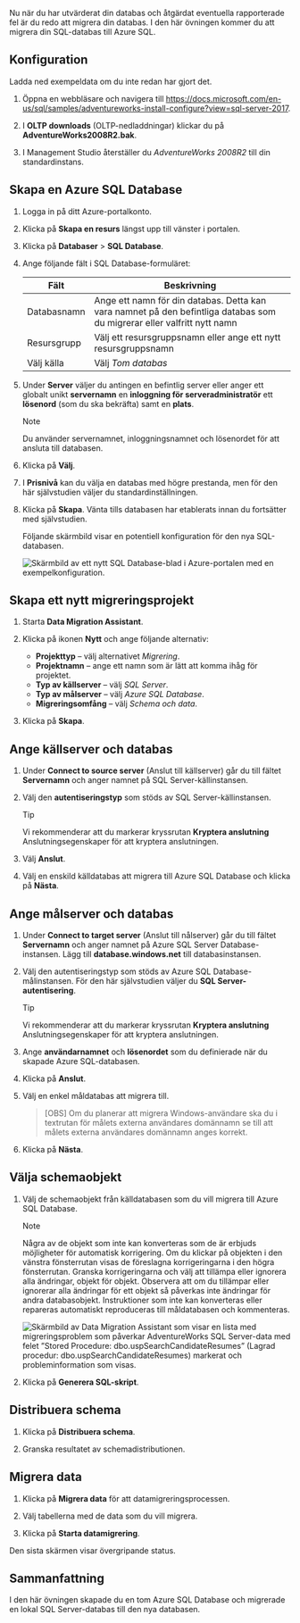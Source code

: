 Nu när du har utvärderat din databas och åtgärdat eventuella rapporterade fel är du redo att migrera din databas. I den här övningen kommer du att migrera din SQL-databas till Azure SQL.

## <a name="setup"></a>Konfiguration

Ladda ned exempeldata om du inte redan har gjort det.

1. Öppna en webbläsare och navigera till https://docs.microsoft.com/en-us/sql/samples/adventureworks-install-configure?view=sql-server-2017.

2. I **OLTP downloads** (OLTP-nedladdningar) klickar du på **AdventureWorks2008R2.bak**.

3. I Management Studio återställer du *AdventureWorks 2008R2* till din standardinstans.

## <a name="create-an-azure-sql-database"></a>Skapa en Azure SQL Database

1. Logga in på ditt Azure-portalkonto.

2. Klicka på **Skapa en resurs** längst upp till vänster i portalen.

3. Klicka på **Databaser** > **SQL Database**.

4. Ange följande fält i SQL Database-formuläret:

    |Fält|Beskrivning|
    |-----|---|
    |Databasnamn|Ange ett namn för din databas. Detta kan vara namnet på den befintliga databas som du migrerar eller valfritt nytt namn|
    |Resursgrupp|Välj ett resursgruppsnamn eller ange ett nytt resursgruppsnamn|
    |Välj källa|Välj *Tom databas*|

5. Under **Server** väljer du antingen en befintlig server eller anger ett globalt unikt **servernamn** en **inloggning för serveradministratör** ett **lösenord** (som du ska bekräfta) samt en **plats**.

    > [!NOTE]
    > Du använder servernamnet, inloggningsnamnet och lösenordet för att ansluta till databasen.

6. Klicka på **Välj**.

7. I **Prisnivå** kan du välja en databas med högre prestanda, men för den här självstudien väljer du standardinställningen.

8. Klicka på **Skapa**. Vänta tills databasen har etablerats innan du fortsätter med självstudien.

    Följande skärmbild visar en potentiell konfiguration för den nya SQL-databasen.

    ![Skärmbild av ett nytt SQL Database-blad i Azure-portalen med en exempelkonfiguration.](../media-draft/5-create-azure-sql-db.png)

## <a name="create-a-new-migration-project"></a>Skapa ett nytt migreringsprojekt

1. Starta **Data Migration Assistant**.

2. Klicka på ikonen **Nytt** och ange följande alternativ:
    - **Projekttyp** – välj alternativet *Migrering*.
    - **Projektnamn** – ange ett namn som är lätt att komma ihåg för projektet.
    - **Typ av källserver** – välj *SQL Server*.
    - **Typ av målserver** – välj *Azure SQL Database*.
    - **Migreringsomfång** – välj *Schema och data*.

3. Klicka på **Skapa**.

## <a name="specify-the-source-server-and-database"></a>Ange källserver och databas

1. Under **Connect to source server** (Anslut till källserver) går du till fältet **Servernamn** och anger namnet på SQL Server-källinstansen.

2. Välj den **autentiseringstyp** som stöds av SQL Server-källinstansen.
    > [!TIP]
    > Vi rekommenderar att du markerar kryssrutan **Kryptera anslutning** Anslutningsegenskaper för att kryptera anslutningen.

3. Välj **Anslut**.

4. Välj en enskild källdatabas att migrera till Azure SQL Database och klicka på **Nästa**.

## <a name="specify-the-target-server-and-database"></a>Ange målserver och databas

1. Under **Connect to target server** (Anslut till nålserver) går du till fältet **Servernamn** och anger namnet på Azure SQL Server Database-instansen. Lägg till **database.windows.net** till databasinstansen.

2. Välj den autentiseringstyp som stöds av Azure SQL Database-målinstansen. För den här självstudien väljer du **SQL Server-autentisering**.
    > [!TIP]
    > Vi rekommenderar att du markerar kryssrutan **Kryptera anslutning** Anslutningsegenskaper för att kryptera anslutningen.

3. Ange **användarnamnet** och **lösenordet** som du definierade när du skapade Azure SQL-databasen.

4. Klicka på **Anslut**.

5. Välj en enkel måldatabas att migrera till.
    > [OBS] Om du planerar att migrera Windows-användare ska du i textrutan för målets externa användares domännamn se till att målets externa användares domännamn anges korrekt.

6. Klicka på **Nästa**.

## <a name="select-schema-objects"></a>Välja schemaobjekt

1. Välj de schemaobjekt från källdatabasen som du vill migrera till Azure SQL Database.

    > [!NOTE]
    > Några av de objekt som inte kan konverteras som de är erbjuds möjligheter för automatisk korrigering. Om du klickar på objekten i den vänstra fönsterrutan visas de föreslagna korrigeringarna i den högra fönsterrutan. Granska korrigeringarna och välj att tillämpa eller ignorera alla ändringar, objekt för objekt. Observera att om du tillämpar eller ignorerar alla ändringar för ett objekt så påverkas inte ändringar för andra databasobjekt. Instruktioner som inte kan konverteras eller repareras automatiskt reproduceras till måldatabasen och kommenteras.

    ![Skärmbild av Data Migration Assistant som visar en lista med migreringsproblem som påverkar AdventureWorks SQL Server-data med felet ”Stored Procedure: dbo.uspSearchCandidateResumes” (Lagrad procedur: dbo.uspSearchCandidateResumes) markerat och probleminformation som visas.](../media-draft/5-suggested-fix.png)

2. Klicka på **Generera SQL-skript**.

## <a name="deploy-schema"></a>Distribuera schema

1. Klicka på **Distribuera schema**.

2. Granska resultatet av schemadistributionen.

## <a name="migrate-data"></a>Migrera data

1. Klicka på **Migrera data** för att datamigreringsprocessen.

2. Välj tabellerna med de data som du vill migrera.

3. Klicka på **Starta datamigrering**.

Den sista skärmen visar övergripande status.

## <a name="summary"></a>Sammanfattning

I den här övningen skapade du en tom Azure SQL Database och migrerade en lokal SQL Server-databas till den nya databasen.